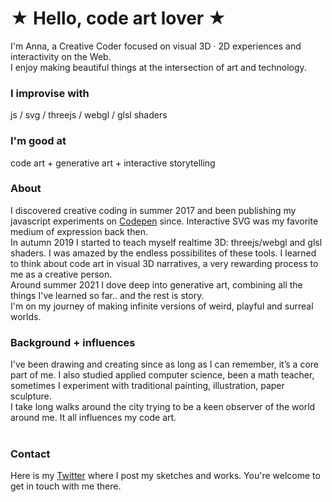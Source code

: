 # ★ Hello, code art lover ★ <br/>

I'm Anna, a Creative Coder focused on visual 3D · 2D experiences and interactivity on the Web. </br> I enjoy making beautiful things at the intersection of art and technology. <br/>

### I improvise with

js / svg / threejs / webgl / glsl shaders

### I'm good at

code art + generative art + interactive storytelling

### About

I discovered creative coding in summer 2017 and been publishing my javascript experiments on [Codepen](https://codepen.io/ScavengerFrontend) since. Interactive SVG was my favorite medium of expression back then. <br/> In autumn 2019 I started to teach myself realtime 3D: threejs/webgl and glsl shaders. I was amazed by the endless possibilites of these tools. I learned to think about code art in visual 3D narratives, a very rewarding process to me as a creative person. <br/>
Around summer 2021 I dove deep into generative art, combining all the things I've learned so far.. and the rest is story.
<br/>
I'm on my journey of making infinite versions of weird, playful and surreal worlds. 

### Background + influences

I've been drawing and creating since as long as I can remember, it’s a core part of me. I also studied applied computer science, been a math teacher, sometimes I experiment with traditional painting, illustration, paper sculpture. <br/> I take long walks around the city trying to be a keen observer of the world around me. It all influences my code art.<br/><br/>

### Contact

Here is my [Twitter](https://twitter.com/ouchpixels) where I post my sketches and works. You're welcome to get in touch with me there.
